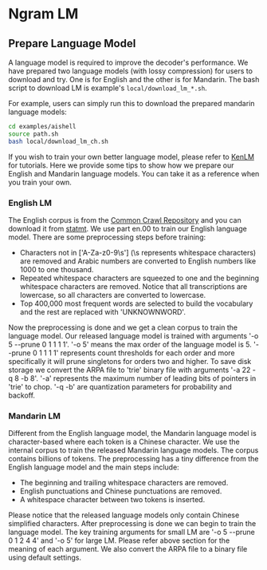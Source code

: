 # Ngram LM

## Prepare Language Model

A language model is required to improve the decoder's performance. We have prepared two language models (with lossy compression) for users to download and try. One is for English and the other is for Mandarin. The bash script to download LM is example's `local/download_lm_*.sh`.

For example, users can simply run this to download the prepared mandarin language models:

```bash
cd examples/aishell
source path.sh
bash local/download_lm_ch.sh
```
If you wish to train your own better language model, please refer to [KenLM](https://github.com/kpu/kenlm) for tutorials.
Here we provide some tips to show how we prepare our English and Mandarin language models.
You can take it as a reference when you train your own.

### English LM

The English corpus is from the [Common Crawl Repository](http://commoncrawl.org) and you can download it from [statmt](http://data.statmt.org/ngrams/deduped_en). We use part en.00 to train our English language model. There are some preprocessing steps before training:

  * Characters not in \['A-Za-z0-9\s'\] (\s represents whitespace characters) are removed and Arabic numbers are converted to English numbers like 1000 to one thousand.
  * Repeated whitespace characters are squeezed to one and the beginning whitespace characters are removed. Notice that all transcriptions are lowercase, so all characters are converted to lowercase.
  * Top 400,000 most frequent words are selected to build the vocabulary and the rest are replaced with 'UNKNOWNWORD'.

Now the preprocessing is done and we get a clean corpus to train the language model. Our released language model is trained with arguments '-o 5 --prune 0 1 1 1 1'. '-o 5' means the max order of the language model is 5. '--prune 0 1 1 1 1' represents count thresholds for each order and more specifically it will prune singletons for orders two and higher. To save disk storage we convert the ARPA file to 'trie' binary file with arguments '-a 22 -q 8 -b 8'. '-a' represents the maximum number of leading bits of pointers in 'trie' to chop. '-q -b' are quantization parameters for probability and backoff.

### Mandarin LM

Different from the English language model, the Mandarin language model is character-based where each token is a Chinese character. We use the internal corpus to train the released Mandarin language models. The corpus contains billions of tokens. The preprocessing has a tiny difference from the English language model and the main steps include:

  * The beginning and trailing whitespace characters are removed.
  * English punctuations and Chinese punctuations are removed.
  * A whitespace character between two tokens is inserted.

Please notice that the released language models only contain Chinese simplified characters. After preprocessing is done we can begin to train the language model. The key training arguments for small LM are '-o 5 --prune 0 1 2 4 4' and '-o 5' for large LM. Please refer above section for the meaning of each argument. We also convert the ARPA file to a binary file using default settings.
